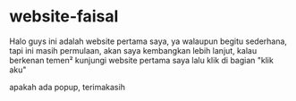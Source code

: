 # website-faisal
Halo guys ini adalah website pertama saya, ya walaupun begitu sederhana, tapi ini masih permulaan, akan saya kembangkan lebih lanjut, kalau berkenan temen² kunjungi website pertama saya lalu klik di bagian "klik aku" 

apakah ada popup, terimakasih

